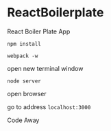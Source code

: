 # ReactBoilerplate
React Boiler Plate App

`npm install`

`webpack -w`

open new terminal window

`node server`

open browser

go to address `localhost:3000`

Code Away
